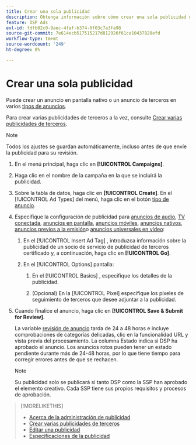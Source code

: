 ```yaml
---
title: Crear una sola publicidad
description: Obtenga información sobre cómo crear una sola publicidad de terceros.
feature: DSP Ads
exl-id: fdfb02c0-9aec-4faf-b374-0f03c7a3fa98
source-git-commit: 7e614ecb517515217d812926f61ca10437820efd
workflow-type: tm+mt
source-wordcount: '249'
ht-degree: 0%

---
```


# Crear una sola publicidad

Puede crear un anuncio en pantalla nativo o un anuncio de terceros en varios [tipos de anuncios](ad-about.md#ad-types).

Para crear varias publicidades de terceros a la vez, consulte [Crear varias publicidades de terceros](ad-create-multiple.md).

>[!NOTE]
>
>Todos los ajustes se guardan automáticamente, incluso antes de que envíe la publicidad para su revisión.

1. En el menú principal, haga clic en **[!UICONTROL Campaigns]**.

1. Haga clic en el nombre de la campaña en la que se incluirá la publicidad.

1. Sobre la tabla de datos, haga clic en **[!UICONTROL Create]**. En el [!UICONTROL Ad Types] del menú, haga clic en el botón [tipo de anuncio](ad-about.md#ad-types).

1. Especifique la configuración de publicidad para [anuncios de audio](ad-settings-audio.md), [TV conectada](ad-settings-connected-tv.md), [anuncios en pantalla](ad-settings-display.md), [anuncios móviles](ad-settings-mobile.md), [anuncios nativos](ad-settings-native.md), [anuncios previos a la emisión](ad-settings-pre-roll.md)o [anuncios universales en vídeo](ad-settings-universal-video.md):

   1. En el [!UICONTROL Insert Ad Tag] , introduzca información sobre la publicidad de un socio de servicio de publicidad de terceros certificado y, a continuación, haga clic en **[!UICONTROL Go]**.

   1. En el [!UICONTROL Options] pantalla:

      1. En el [!UICONTROL Basics] , especifique los detalles de la publicidad.

      1. (Opcional) En la [!UICONTROL Pixel] especifique los píxeles de seguimiento de terceros que desee adjuntar a la publicidad.

1. Cuando finalice el anuncio, haga clic en **[!UICONTROL Save & Submit for Review]**.

   La variable [revisión de anuncio](ad-about.md) tarda de 24 a 48 horas e incluye comprobaciones de categorías delicadas, clic en la funcionalidad URL y vista previa del procesamiento. La columna Estado indica si DSP ha aprobado el anuncio. Los anuncios rotos pueden tener un estado pendiente durante más de 24-48 horas, por lo que tiene tiempo para corregir errores antes de que se rechacen.

   >[!NOTE]
   >
   >Su publicidad solo se publicará si tanto DSP como la SSP han aprobado el elemento creativo. Cada SSP tiene sus propios requisitos y procesos de aprobación.

>[!MORELIKETHIS]
>
>* [Acerca de la administración de publicidad](ad-about.md)
>* [Crear varias publicidades de terceros](ad-create-multiple.md)
>* [Editar una publicidad](ad-edit.md)
>* [Especificaciones de la publicidad](ad-specs.md)

